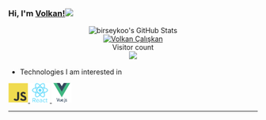 ### Hi, I'm [Volkan!](https://github.com/birseykoo)<img src="https://media.giphy.com/media/8cxI9wG0M0dqLweyeH/giphy.gif" width="30">


<p align="center">
  <img src="https://github-readme-stats.vercel.app/api?username=birseykoo&&show_icons=true&theme=radical&line_height=27&v=5" alt="birseykoo's GitHub Stats" /><br>
  <a href="https://github.com/birseykoo"><img title="Volkan Çalışkan" src="https://github-readme-stats.vercel.app/api/top-langs/?username=birseykoo&layout=compact"></a><br>
  Visitor count<br>
  <img src="https://profile-counter.glitch.me/birseykoo/count.svg" />
</p>

<!--
**Volkan Çalışkan/Volkan Çalışkan** is a ✨ _special_ ✨ repository because its `README.md` (this file) appears on your GitHub profile.

Here are some ideas to get you started:

- 🔭 I’m currently working on ...
- 🌱 I’m currently learning ...
- 👯 I’m looking to collaborate on ...
- 🤔 I’m looking for help with ...
- 💬 Ask me about ...
- 📫 How to reach me: ...
- 😄 Pronouns: ...
- ⚡ Fun fact: ...
-->

- Technologies I am interested in

<a href="https://developer.mozilla.org/en-US/docs/Web/JavaScript" target="_blank"> <img src="https://raw.githubusercontent.com/devicons/devicon/master/icons/javascript/javascript-original.svg" alt="javascript" width="40" height="40"/> </a> 
<a href="https://reactjs.org/" target="_blank"> <img src="https://raw.githubusercontent.com/devicons/devicon/master/icons/react/react-original-wordmark.svg" alt="react" width="40" height="40"/> </a>
<a href="https://vuejs.org/" target="_blank"> <img src="https://raw.githubusercontent.com/devicons/devicon/master/icons/vuejs/vuejs-original-wordmark.svg" alt="vuejs" width="40" height="40"/> </a>
    

<hr>
